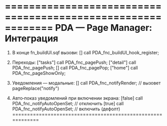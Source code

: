 ============================================================
PDA — Page Manager: Интеграция
============================================================
1) В конце fn_buildUI.sqf вызови:
   [] call PDA_fnc_buildUI_hook_register;

2) Переходы:
   ["tasks"] call PDA_fnc_pagePush;
   ["detail"] call PDA_fnc_pagePush;
   [] call PDA_fnc_pagePop;
   ["home"] call PDA_fnc_pageShowOnly;

3) Уведомления — модальные:
   [] call PDA_fnc_notifyRender;  // вызовет pageReplace("notify")

4) Авто‑показ уведомлений при включении экрана:
   [false] call PDA_fnc_notifyAutoOpenSet; // отключить
   [true]  call PDA_fnc_notifyAutoOpenSet; // включить (дефолт)
============================================================
